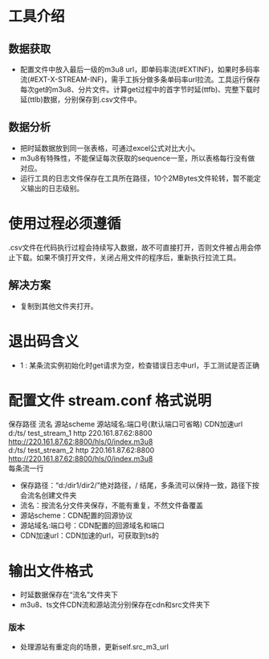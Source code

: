 # 工具介绍
## 数据获取
 - 配置文件中放入最后一级的m3u8 url，即单码率流(#EXTINF)，如果时多码率流(#EXT-X-STREAM-INF)，需手工拆分做多条单码率url拉流。工具运行保存每次get的m3u8、分片文件。计算get过程中的首字节时延(ttfb)、完整下载时延(ttlb)数据，分别保存到.csv文件中。
## 数据分析
 - 把时延数据放到同一张表格，可通过excel公式对比大小。
 - m3u8有特殊性，不能保证每次获取的sequence一至，所以表格每行没有做对应。
 - 运行工具的日志文件保存在工具所在路径，10个2MBytes文件轮转，暂不能定义输出的日志级别。
# 使用过程必须遵循
 .csv文件在代码执行过程会持续写入数据，故不可直接打开，否则文件被占用会停止下载。如果不慎打开文件，关闭占用文件的程序后，重新执行拉流工具。
## 解决方案
 - 复制到其他文件夹打开。
# 退出码含义
 - 1 : 某条流实例初始化时get请求为空，检查错误日志中url，手工测试是否正确

# 配置文件 stream.conf 格式说明
保存路径   流名  源站scheme  源站域名:端口号(默认端口可省略)  CDN加速url  
d:/ts/  test_stream_1  http 220.161.87.62:8800  http://220.161.87.62:8800/hls/0/index.m3u8  
d:/ts/  test_stream_2  http 220.161.87.62:8800  http://220.161.87.62:8800/hls/0/index.m3u8  
每条流一行
 - 保存路径：“d:/dir1/dir2/”绝对路径，/ 结尾，多条流可以保持一致，路径下按会流名创建文件夹
 - 流名：按流名分文件夹保存，不能有重复，不然文件备覆盖
 - 源站scheme：CDN配置的回源协议
 - 源站域名:端口号：CDN配置的回源域名和端口
 - CDN加速url：CDN加速的url，可获取到ts的
# 输出文件格式
 - 时延数据保存在“流名”文件夹下
 - m3u8、ts文件CDN流和源站流分别保存在cdn和src文件夹下
### 版本
 - 处理源站有重定向的场景，更新self.src_m3_url